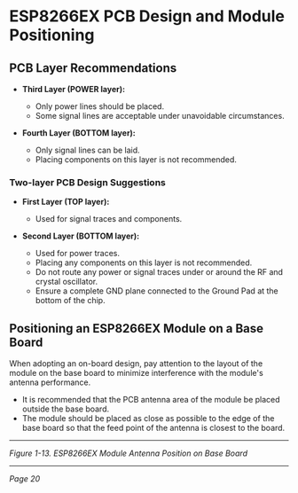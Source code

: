 # ESP8266EX PCB Design and Module Positioning

## PCB Layer Recommendations

- **Third Layer (POWER layer):**
  - Only power lines should be placed.
  - Some signal lines are acceptable under unavoidable circumstances.

- **Fourth Layer (BOTTOM layer):**
  - Only signal lines can be laid.
  - Placing components on this layer is not recommended.

### Two-layer PCB Design Suggestions

- **First Layer (TOP layer):**
  - Used for signal traces and components.

- **Second Layer (BOTTOM layer):**
  - Used for power traces.
  - Placing any components on this layer is not recommended.
  - Do not route any power or signal traces under or around the RF and crystal oscillator.
  - Ensure a complete GND plane connected to the Ground Pad at the bottom of the chip.

## Positioning an ESP8266EX Module on a Base Board

When adopting an on-board design, pay attention to the layout of the module on the base board to minimize interference with the module's antenna performance.

- It is recommended that the PCB antenna area of the module be placed outside the base board.
- The module should be placed as close as possible to the edge of the base board so that the feed point of the antenna is closest to the board.

---

*Figure 1-13. ESP8266EX Module Antenna Position on Base Board*

---

*Page 20*
